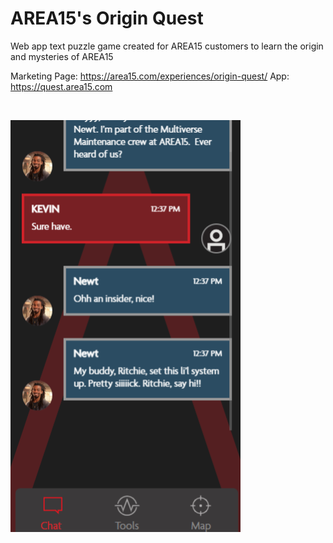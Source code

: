 # AREA15's Origin Quest
Web app text puzzle game created for AREA15 customers to learn the origin and mysteries of AREA15

Marketing Page: https://area15.com/experiences/origin-quest/
App: https://quest.area15.com

<br/>

![Alt text](https://github.com/R2DEV0/area15_origin_quest/blob/main/Origin%20Quest%20Example.png "Origin Quest Example")
